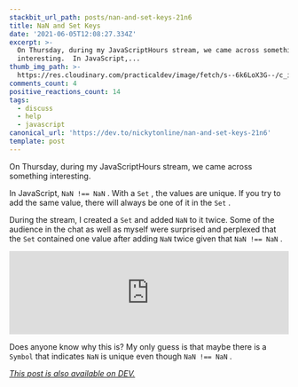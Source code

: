 ```yaml
---
stackbit_url_path: posts/nan-and-set-keys-21n6
title: NaN and Set Keys
date: '2021-06-05T12:08:27.334Z'
excerpt: >-
  On Thursday, during my JavaScriptHours stream, we came across something
  interesting.  In JavaScript,...
thumb_img_path: >-
  https://res.cloudinary.com/practicaldev/image/fetch/s--6k6LoX3G--/c_imagga_scale,f_auto,fl_progressive,h_420,q_auto,w_1000/https://dev-to-uploads.s3.amazonaws.com/uploads/articles/4jsgcriiqp4o7nbu8rmn.jpeg
comments_count: 4
positive_reactions_count: 14
tags:
  - discuss
  - help
  - javascript
canonical_url: 'https://dev.to/nickytonline/nan-and-set-keys-21n6'
template: post
---
```

On Thursday, during my JavaScriptHours stream, we came across something interesting.

In JavaScript, 
`NaN !== NaN`
. With a 
`Set`
, the values are unique. If you try to add the same value, there will always be one of it in the 
`Set`
.

During the stream, I created a 
`Set`
 and added 
`NaN`
 to it twice. Some of the audience in the chat as well as myself were surprised and perplexed that the 
`Set`
 contained one value after adding 
`NaN`
 twice given that 
`NaN !== NaN`
.


<iframe class="liquidTag" src="https://dev.to/embed/twitter?args=1400498933554683904" style="border: 0; width: 100%;"></iframe>


Does anyone know why this is? My only guess is that maybe there is a 
`Symbol`
 that indicates 
`NaN`
 is unique even though 
`NaN !== NaN`
.

*[This post is also available on DEV.](https://dev.to/nickytonline/nan-and-set-keys-21n6)*


<script>
const parent = document.getElementsByTagName('head')[0];
const script = document.createElement('script');
script.type = 'text/javascript';
script.src = 'https://cdnjs.cloudflare.com/ajax/libs/iframe-resizer/4.1.1/iframeResizer.min.js';
script.charset = 'utf-8';
script.onload = function() {
    window.iFrameResize({}, '.liquidTag');
};
parent.appendChild(script);
</script>    
